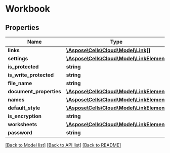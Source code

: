 # Workbook

## Properties
Name | Type | Description | Notes
------------ | ------------- | ------------- | -------------
**links** | [**\Aspose\Cells\Cloud\Model\Link[]**](Link.md) |  | [optional] 
**settings** | [**\Aspose\Cells\Cloud\Model\LinkElement**](LinkElement.md) |  | [optional] 
**is_protected** | **string** |  | [optional] 
**is_write_protected** | **string** |  | [optional] 
**file_name** | **string** |  | [optional] 
**document_properties** | [**\Aspose\Cells\Cloud\Model\LinkElement**](LinkElement.md) |  | [optional] 
**names** | [**\Aspose\Cells\Cloud\Model\LinkElement**](LinkElement.md) |  | [optional] 
**default_style** | [**\Aspose\Cells\Cloud\Model\LinkElement**](LinkElement.md) |  | [optional] 
**is_encryption** | **string** |  | [optional] 
**worksheets** | [**\Aspose\Cells\Cloud\Model\LinkElement**](LinkElement.md) |  | [optional] 
**password** | **string** |  | [optional] 

[[Back to Model list]](../README.md#documentation-for-models) [[Back to API list]](../README.md#documentation-for-api-endpoints) [[Back to README]](../README.md)


